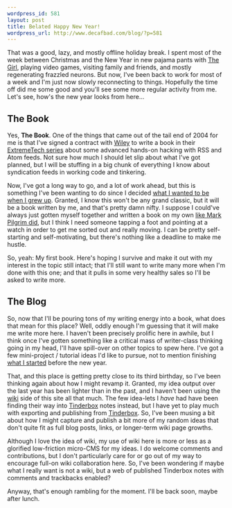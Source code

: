 ```yaml
--- 
wordpress_id: 581
layout: post
title: Belated Happy New Year!
wordpress_url: http://www.decafbad.com/blog/?p=581
---
```

That was a good, lazy, and mostly offline holiday break.  I spent most of the week between Christmas and the New Year in new pajama pants with [The Girl](http://missadroit.livejournal.com), playing video games, visiting family and friends, and mostly regenerating frazzled neurons.  But now, I've been back to work for most of a week and I'm just now slowly reconnecting to things.  Hopefully the time off did me some good and you'll see some more regular activity from me.  Let's see, how's the new year looks from here...

The Book
--------

Yes, **The Book**.  One of the things that came out of the tail end of 2004 for me is that I've signed a contract with [Wiley][wiley] to write a book in their [ExtremeTech series][et] about some advanced hands-on hacking with RSS and Atom feeds.  Not sure how much I should let slip about what I've got planned, but I will be stuffing in a big chunk of everything I know about syndication feeds in working code and tinkering.

[wiley]: http://www.wiley.com/WileyCDA/
[et]: http://www.extremetech.com/category2/1,3971,1366100,00.asp

Now, I've got a long way to go, and a lot of work ahead, but this is something I've been wanting to do since I decided [what I wanted to be when I grew up][grewup].  Granted, I know this won't be any grand classic, but it will be a book written by me, and that's pretty damn nifty.  I suppose I could've always just gotten myself together and written a book on my own [like Mark Pilgrim did][diveinto], but I think I need someone tapping a foot and pointing at a watch in order to get me sorted out and really moving.  I can be pretty self-starting and self-motivating, but there's nothing like a deadline to make me hustle.

So, yeah:  My first book.  Here's hoping I survive and make it out with my interest in the topic still intact; that I'll still want to write many more when I'm done with this one; and that it pulls in some very healthy sales so I'll be asked to write more.

[grewup]: http://www.decafbad.com/images/growup.jpg
[diveinto]: http://diveintomark.org/archives/2002/04/19/mine_does

The Blog
--------

So, now that I'll be pouring tons of my writing energy into a book, what does that mean for this place?  Well, oddly enough I'm guessing that it will make me write more here.  I haven't been precisely prolific here in awhile, but I think once I've gotten something like a critical mass of writer-class thinking going in my head, I'll have spill-over on other topics to spew here.    I've got a few mini-project / tutorial ideas I'd like to pursue, not to mention finishing [what I started][abook] before the new year.

[abook]: http://www.decafbad.com/blog/2004/12/23/abook1

That, and this place is getting pretty close to its third birthday, so I've been thinking again about how I might revamp it.  Granted, my idea output over the last year has been lighter than in the past, and I haven't been using the [wiki][wiki] side of this site all that much.  The few idea-lets I *have* had have been finding their way into [Tinderbox][tinderbox] notes instead, but I have yet to play much with exporting and publishing from [Tinderbox][tinderbox].  So, I've been musing a bit about how I might capture and publish a bit more of my random ideas that don't quite fit as full blog posts, links, or longer-term wiki page growths.

Although I love the idea of wiki, my use of wiki here is more or less as a glorified low-friction micro-CMS for my ideas.  I do welcome comments and contributions, but I don't particularly care for or go out of my way to encourage full-on wiki collaboration here.  So, I've been wondering if maybe what I really want is not a wiki, but a web of published Tinderbox notes with comments and trackbacks enabled?  

Anyway, that's enough rambling for the moment.  I'll be back soon, maybe after lunch.

[tinderxsl]: http://www.istop.com/~maparent/tinderbox/
[tinderbox]: http://www.eastgate.com/Tinderbox/
[wiki]: http://www.decafbad.com/twiki/bin/view/Main/WebHome
